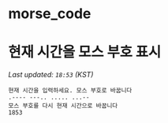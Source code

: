 # morse_code
# 현재 시간을 모스 부호 표시
<!-- MORSE_TIME_START -->
_Last updated: `18:53` (KST)_

```
현재 시간을 입력하세요. 모스 부호로 바꿉니다
.---- ---.. ..... ...--
모스 부호를 다시 현재 시간으로 바꿉니다
1853
```
<!-- MORSE_TIME_END -->
